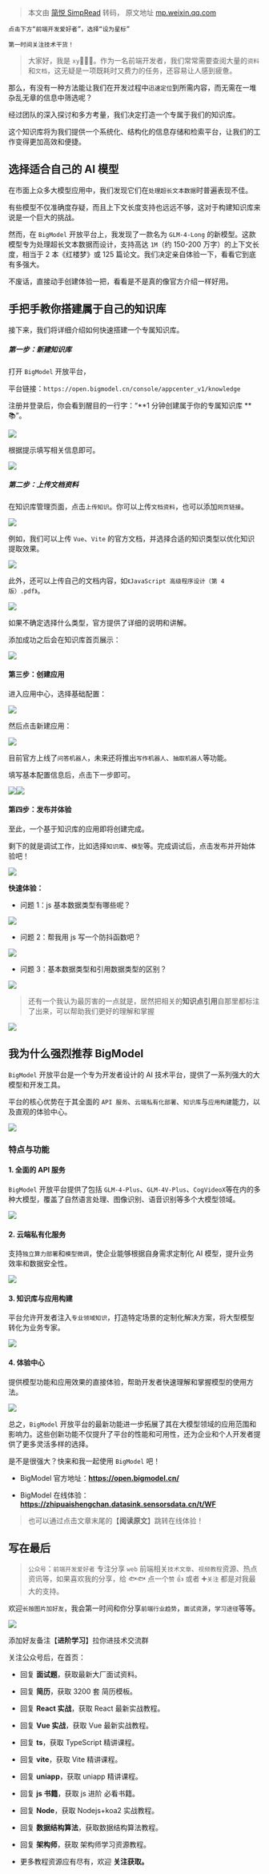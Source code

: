 > 本文由 [简悦 SimpRead](http://ksria.com/simpread/) 转码， 原文地址 [mp.weixin.qq.com](https://mp.weixin.qq.com/s/DSaOAP3q32VSkEgzyazw4A)

```
点击下方“前端开发爱好者”，选择“设为星标”

第一时间关注技术干货！
```

> 大家好，我是 `xy`👨🏻‍💻。作为一名前端开发者，我们常常需要查阅大量的`资料`和`文档`，这无疑是一项既耗时又费力的任务，还容易让人感到疲惫。

那么，有没有一种方法能让我们在开发过程中`迅速定位`到所需内容，而无需在一堆杂乱无章的信息中筛选呢？

经过团队的深入探讨和多方考量，我们决定打造一个专属于我们的知识库。

这个知识库将为我们提供一个系统化、结构化的信息存储和检索平台，让我们的工作变得更加高效和便捷。

选择适合自己的 AI 模型
-------------

在市面上众多大模型应用中，我们发现它们在`处理超长文本数据`时普遍表现不佳。

有些模型不仅准确度存疑，而且上下文长度支持也远远不够，这对于构建知识库来说是一个巨大的挑战。

然而，在 `BigModel` 开放平台上，我发现了一款名为 `GLM-4-Long` 的新模型。这款模型专为处理超长文本数据而设计，支持高达 `1M`（约 150-200 万字）的上下文长度，相当于 2 本《红楼梦》或 125 篇论文。我们决定亲自体验一下，看看它到底有多强大。

不废话，直接动手创建体验一把，看看是不是真的像官方介绍一样好用。

手把手教你搭建属于自己的知识库
---------------

接下来，我们将详细介绍如何快速搭建一个专属知识库。

##### 第一步：新建知识库

打开 `BigModel` 开放平台，

平台链接：`https://open.bigmodel.cn/console/appcenter_v1/knowledge`

注册并登录后，你会看到醒目的一行字：“**1 分钟创建属于你的专属知识库 **📚”。

![](https://mmbiz.qpic.cn/sz_mmbiz_png/kzFgl6ibibNKrZJX8jWTgclEGKp1sJmmcWgh8Z0Bia676hpsia0pjhj67nbAsAM1Y1Cbqn0ic0zscAAX5SgUgVyo7zA/640?wx_fmt=png&from=appmsg)

根据提示填写相关信息即可。

![](https://mmbiz.qpic.cn/sz_mmbiz_png/kzFgl6ibibNKrZJX8jWTgclEGKp1sJmmcWYLK1jjNScRe5xCiaICGXRhveXNAp6BtuI3XxPiavdDCTfgSHtrwd9Asg/640?wx_fmt=png&from=appmsg)

##### 第二步：上传文档资料

在知识库管理页面，点击`上传知识`。你可以上传`文档资料`，也可以添加`网页链接`。

![](https://mmbiz.qpic.cn/sz_mmbiz_png/kzFgl6ibibNKrZJX8jWTgclEGKp1sJmmcWKQHppJZ7qAhia5Cibr3kyMuIXPBnAd3BZU7PESsh5I3TicjuaaibMIymPQ/640?wx_fmt=png&from=appmsg)

例如，我们可以上传 `Vue`、`Vite` 的官方文档，并选择合适的知识类型以优化知识提取效果。

![](https://mmbiz.qpic.cn/sz_mmbiz_png/kzFgl6ibibNKrZJX8jWTgclEGKp1sJmmcWfukx3qoFjGy4IexZHo4vVzmemwhNYPvBiczGRL0KicibXiaOEiaqFZ4LnNA/640?wx_fmt=png&from=appmsg)

此外，还可以上传自己的文档内容，如`《JavaScript 高级程序设计（第 4 版）.pdf》`。

![](https://mmbiz.qpic.cn/sz_mmbiz_png/kzFgl6ibibNKrZJX8jWTgclEGKp1sJmmcWVbRBAhAZ5Xiagk4gkfqsWNCISuYRWhPTHw742ib7pfeHgPdfV9E1rZ3A/640?wx_fmt=png&from=appmsg)

如果不确定选择什么类型，官方提供了详细的说明和讲解。

添加成功之后会在知识库首页展示：

![](https://mmbiz.qpic.cn/sz_mmbiz_png/kzFgl6ibibNKrZJX8jWTgclEGKp1sJmmcWicrVqYXB1NXlicrRz37HXw5R4xrP5Ll21rZ1AJ8p5sCyKDVfchuiadc2A/640?wx_fmt=png&from=appmsg)

#### 第三步：创建应用

进入应用中心，选择基础配置：

![](https://mmbiz.qpic.cn/sz_mmbiz_png/kzFgl6ibibNKrZJX8jWTgclEGKp1sJmmcWhicPOSJSia8OqgNHgW1ZfsFcIRtoa8wBHE4mg06k8hpwK9Oah61CX7Rw/640?wx_fmt=png&from=appmsg)

然后点击新建应用：

![](https://mmbiz.qpic.cn/sz_mmbiz_png/kzFgl6ibibNKrZJX8jWTgclEGKp1sJmmcWN1d5tFb9pyPsebhQ9mUX1brolcxcJ4pPqOyQBnMnmDAiaSsVLHzTACA/640?wx_fmt=png&from=appmsg)

目前官方上线了`问答机器人`，未来还将推出`写作机器人`、`抽取机器人`等功能。

填写基本配置信息后，点击下一步即可。

![](https://mmbiz.qpic.cn/sz_mmbiz_png/kzFgl6ibibNKrZJX8jWTgclEGKp1sJmmcW31TGm0f1qXNKmZPngiaHket1HlmQF9fEKBflpTyGGd9sK7ut29OordQ/640?wx_fmt=png&from=appmsg)![](https://mmbiz.qpic.cn/sz_mmbiz_png/kzFgl6ibibNKrZJX8jWTgclEGKp1sJmmcWtwnk6ZAMIbx3rEfwhCib90gtu88OyGcvhia9bhZ6NgWD1icUo5qxQ0Xrg/640?wx_fmt=png&from=appmsg)

#### 第四步：发布并体验

至此，一个基于知识库的应用即将创建完成。

剩下的就是调试工作，比如选择`知识库`、`模型`等。完成调试后，点击发布并开始体验吧！

![](https://mmbiz.qpic.cn/sz_mmbiz_png/kzFgl6ibibNKrZJX8jWTgclEGKp1sJmmcW845MvEY14hCC5pCjDG53k9icysZwmfQpjFgwIDF3ickVDYT9M5E2xXdg/640?wx_fmt=png&from=appmsg)

**快速体验：**

*   问题 1：js 基本数据类型有哪些呢？
    

![](https://mmbiz.qpic.cn/sz_mmbiz_png/kzFgl6ibibNKrZJX8jWTgclEGKp1sJmmcWQm3tibKEDk0Wh030wV9yLS0xxf8qcUTcasftLx88CXlhBE2vGGrF7LA/640?wx_fmt=png&from=appmsg)

*   问题 2：帮我用 js 写一个防抖函数吧？
    

![](https://mmbiz.qpic.cn/sz_mmbiz_png/kzFgl6ibibNKrZJX8jWTgclEGKp1sJmmcWtfLkt5yp08ggoeY82zpWFtpicnJnibHEcMZSPkdAMUyRwlP5TIjByXCw/640?wx_fmt=png&from=appmsg)

*   问题 3：基本数据类型和引用数据类型的区别？
    

![](https://mmbiz.qpic.cn/sz_mmbiz_png/kzFgl6ibibNKrZJX8jWTgclEGKp1sJmmcWThibvVicHicK3FicwHTqsMEhZmQWQCO0PuOLTHiapxyxjR4UYRRKtm04hSw/640?wx_fmt=png&from=appmsg)

> 还有一个我认为最厉害的一点就是，居然把相关的**知识点引用**自那里都标注了出来，可以帮助我们更好的理解和掌握

![](https://mmbiz.qpic.cn/sz_mmbiz_jpg/kzFgl6ibibNKrZJX8jWTgclEGKp1sJmmcWhjh8EZic55CwDcLxGVFTstTbAUzeEpALfXDx5km5kqEuYwLwjZRGTew/640?wx_fmt=jpeg&from=appmsg)

我为什么强烈推荐 BigModel
-----------------

`BigModel` 开放平台是一个专为开发者设计的 AI 技术平台，提供了一系列强大的大模型和开发工具。

平台的核心优势在于其全面的 `API 服务`、`云端私有化部署`、`知识库`与`应用构建`能力，以及直观的体验中心。

![](https://mmbiz.qpic.cn/sz_mmbiz_png/kzFgl6ibibNKrZJX8jWTgclEGKp1sJmmcWh9Uyrlx2jGwUPTcWjLlpGf9QcsC9kSRibFt54AvpYOBM6Xk12NibeT2Q/640?wx_fmt=png&from=appmsg)

### 特点与功能

#### 1. **全面的 API 服务**

`BigModel` 开放平台提供了包括 `GLM-4-Plus`、`GLM-4V-Plus`、`CogVideoX`等在内的多种大模型，覆盖了自然语言处理、图像识别、语音识别等多个大模型领域。

![](https://mmbiz.qpic.cn/sz_mmbiz_png/kzFgl6ibibNKrZJX8jWTgclEGKp1sJmmcWMicAXIDU1icIMonQr54zWk5VYHOqmnjniaC9boYeJeN0hydYLXOW4tLng/640?wx_fmt=png&from=appmsg)

#### 2. **云端私有化服务**

支持`独立算力部署`和`模型微调`，使企业能够根据自身需求定制化 AI 模型，提升业务效率和数据安全性。

![](https://mmbiz.qpic.cn/sz_mmbiz_png/kzFgl6ibibNKrZJX8jWTgclEGKp1sJmmcWqFR3UbKZRcMLpq1z9p1uhpeVnbu4urpqPkWVvUM1D0EsliaqyWlC7Ug/640?wx_fmt=png&from=appmsg)

#### 3. **知识库与应用构建**

平台允许开发者注入`专业领域知识`，打造特定场景的定制化解决方案，将大型模型转化为业务专家。

![](https://mmbiz.qpic.cn/sz_mmbiz_png/kzFgl6ibibNKrZJX8jWTgclEGKp1sJmmcWJicIlB0wVI4SVgdjRKKmTEMap0GfiaGZSrbubjbzYO8dRHjZUj8wdic5Q/640?wx_fmt=png&from=appmsg)

#### 4. **体验中心**

提供模型功能和应用效果的直接体验，帮助开发者快速理解和掌握模型的使用方法。

![](https://mmbiz.qpic.cn/sz_mmbiz_png/kzFgl6ibibNKrZJX8jWTgclEGKp1sJmmcWicX8Aibwy8zfUQ5a61GHDxFM66e8EyGercLia81oKfeqUTQQyFykJ7Ukg/640?wx_fmt=png&from=appmsg)

总之，`BigModel` 开放平台的最新功能进一步拓展了其在大模型领域的应用范围和影响力。这些创新功能不仅提升了平台的性能和可用性，还为企业和个人开发者提供了更多灵活多样的选择。

是不是很强大？快来和我一起使用 `BigModel` 吧！

*   BigModel 官方地址：**https://open.bigmodel.cn/**
    
*   BigModel 在线体验：**https://zhipuaishengchan.datasink.sensorsdata.cn/t/WF**
    

> 也可以通过点击文章末尾的【**阅读原文**】跳转在线体验！

写在最后
----

> `公众号`：`前端开发爱好者` 专注分享 `web` 前端相关`技术文章`、`视频教程`资源、热点资讯等，如果喜欢我的分享，给 🐟🐟 点一个`赞` 👍 或者 ➕`关注` 都是对我最大的支持。

欢迎`长按图片加好友`，我会第一时间和你分享`前端行业趋势`，`面试资源`，`学习途径`等等。

![](https://mmbiz.qpic.cn/sz_mmbiz_jpg/kzFgl6ibibNKrZJX8jWTgclEGKp1sJmmcWpyyuQ3P1E8ibyeUj8kQDIicUATSEzArewu1133kiaAqmPuUSibp3pjy3gg/640?wx_fmt=jpeg&from=appmsg)

添加好友备注【**进阶学习**】拉你进技术交流群

关注公众号后，在首页：

*   回复 **面试题**，获取最新大厂面试资料。
    
*   回复 **简历**，获取 3200 套 简历模板。
    
*   回复 **React 实战**，获取 React 最新实战教程。
    
*   回复 **Vue 实战**，获取 Vue 最新实战教程。
    
*   回复 **ts**，获取 TypeScript 精讲课程。
    
*   回复 **vite**，获取 Vite 精讲课程。
    
*   回复 **uniapp**，获取 uniapp 精讲课程。
    
*   回复 **js 书籍**，获取 js 进阶 必看书籍。
    
*   回复 **Node**，获取 Nodejs+koa2 实战教程。
    
*   回复 **数据结构算法**，获取数据结构算法教程。
    
*   回复 **架构师**，获取 架构师学习资源教程。
    
*   更多教程资源应有尽有，欢迎 **关注获取。**